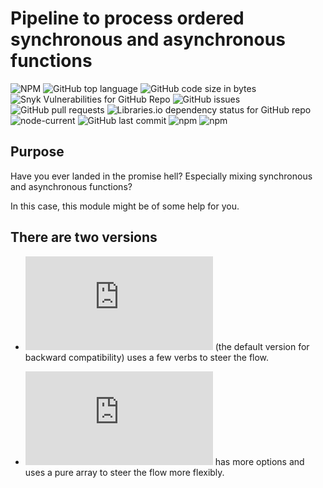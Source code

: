 # Pipeline to process ordered synchronous and asynchronous functions

![NPM](https://img.shields.io/npm/l/mixed-pipeline)  ![GitHub top language](https://img.shields.io/github/languages/top/jcschmidig/mixed-pipeline) ![GitHub code size in bytes](https://img.shields.io/github/languages/code-size/jcschmidig/mixed-pipeline)
<br>
![Snyk Vulnerabilities for GitHub Repo](https://img.shields.io/snyk/vulnerabilities/github/jcschmidig/mixed-pipeline) ![GitHub issues](https://img.shields.io/github/issues/jcschmidig/mixed-pipeline) ![GitHub pull requests](https://img.shields.io/github/issues-pr/jcschmidig/mixed-pipeline) ![Libraries.io dependency status for GitHub repo](https://img.shields.io/librariesio/github/jcschmidig/mixed-pipeline)
<br>
![node-current](https://img.shields.io/node/v/mixed-pipeline) ![GitHub last commit](https://img.shields.io/github/last-commit/jcschmidig/mixed-pipeline) ![npm](https://img.shields.io/npm/dm/mixed-pipeline) ![npm](https://img.shields.io/npm/dt/mixed-pipeline?label=total&style=flat-square)

## Purpose

Have you ever landed in the promise hell? Especially mixing synchronous and asynchronous functions?

In this case, this module might be of some help for you.

## There are two versions

- ![Version 3](https://github.com/jcschmidig/mixed-pipeline/blob/master/readmev3.md) (the default version for backward compatibility) uses a few verbs to steer the flow.

- ![Version 4](https://github.com/jcschmidig/mixed-pipeline/blob/master/readmev4.md) has more options and uses a pure array to steer the flow more flexibly.
